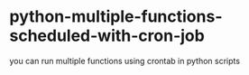 # python-multiple-functions-scheduled-with-cron-job
you can run multiple functions using crontab in python scripts
